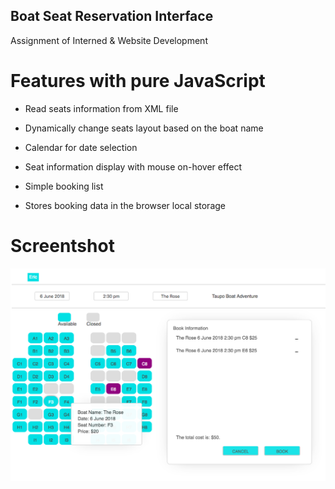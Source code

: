 ## Boat Seat Reservation Interface

Assignment of Interned & Website Development

# Features with pure JavaScript

- Read seats information from XML file

- Dynamically change seats layout based on the boat name

- Calendar for date selection

- Seat information display with mouse on-hover effect

- Simple booking list

- Stores booking data in the browser local storage

# Screentshot

![sc](Boad-Seat-Reservation.png)
